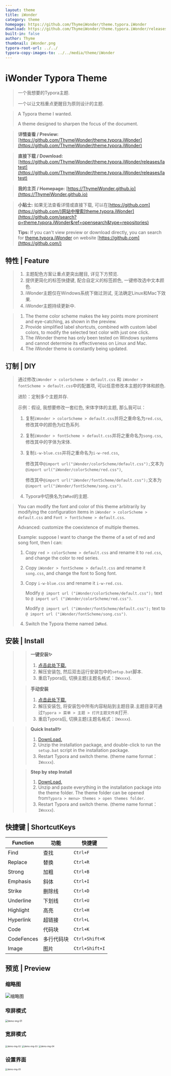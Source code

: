 ```yaml
---
layout: theme
title: iWonder
category: theme
homepage: https://github.com/ThymeiWonder/theme.typora.iWonder
download: https://github.com/ThymeiWonder/theme.typora.iWonder/releases/latest
built-in: false
author: Thyme
thumbnail: iWonder.png
typora-root-url: ../../
typora-copy-images-to: ../../media/theme/iWonder
---
```


# iWonder Typora Theme

> 一个我想要的Typora主题.
>
> 一个以让文档重点更醒目为原则设计的主题.

> A Typora theme I wanted.
>
> A theme designed to sharpen the focus of the document.

> **详情查看 / Preview:**    [https://github.com/ThymeiWonder/theme.typora.iWonder](https://github.com/ThymeiWonder/theme.typora.iWonder)

> **直接下载 / Download:**   [https://github.com/ThymeiWonder/theme.typora.iWonder/releases/latest](https://github.com/ThymeiWonder/theme.typora.iWonder/releases/latest)

> **我的主页 / Homepage:**   [https://ThymeiWonder.github.io](https://ThymeiWonder.github.io)

> **小贴士:**  如果无法查看详情或直接下载, 可以在[https://github.com](https://github.com/)网站中搜索[theme.typora.iWonder](https://github.com/search?q=theme.typora.iWonder&ref=opensearch&type=repositories)
>
> **Tips:**    If you can't view preview or download directly, you can search for [theme.typora.iWonder](https://github.com/search?q=theme.typora.iWonder&ref=opensearch&type=repositories) on website [https://github.com](https://github.com/)

## 特性 | Feature

> 1. 主题配色方案让重点更突出醒目, 详见下方预览.
> 2. 提供更简化的标签快捷键, 配合自定义的标签颜色, 一键修改选中文本颜色.
> 3. iWonder主题仅在Windows系统下做过测试, 无法确定Linux和Mac下效果.
> 4. iWonder主题持续更新中.

> 1. The theme color scheme makes the key points more prominent and eye-catching, as shown in the preview.
> 2. Provide simplified label shortcuts, combined with custom label colors, to modify the selected text color with just one click.
> 3. The iWonder theme has only been tested on Windows systems and cannot determine its effectiveness on Linux and Mac.
> 4. The iWonder theme is constantly being updated.

## 订制 | DIY

> 通过修改`iWonder > colorScheme > default.css` 和 `iWonder > fontScheme > default.css`中的配置项, 可以任意修改本主题的字体和颜色.
>
> 进阶：定制多个主题并存.
>
> 示例：假设, 我想要修改一套红色, 宋体字体的主题, 那么我可以：
>
> 1. 复制`iWonder > colorScheme > default.css`并将之重命名为`red.css`, 修改其中的颜色为红色系列.
>
> 2. 复制`iWonder > fontScheme > default.css`并将之重命名为`song.css`, 修改其中的字体为宋体.
>
> 3. 复制`i-w-blue.css`并将之重命名为`i-w-red.css`,
>
>    修改其中`@import url("iWonder/colorScheme/default.css");`文本为`@import url("iWonder/colorScheme/red.css")`,
>
>    修改其中`@import url("iWonder/fontScheme/default.css");`文本为`@import url("iWonder/fontScheme/song.css")`.
>
> 4. Typora中切换名为`IWRed`的主题.

> You can modify the font and color of this theme arbitrarily by modifying the configuration items in `iWonder > colorScheme > default.css` and `Font > fontScheme > default.css`.
>
> Advanced: customize the coexistence of multiple themes.
>
> Example: suppose I want to change the theme of a set of red and song font, then I can:
>
> 1. Copy `red > colorScheme > default.css` and rename it to `red.css`, and change the color to red series.
>
> 2. Copy `iWonder > fontScheme > default.css` and rename it `song.css`, and change the font to Song font.
>
> 3. Copy `i-w-blue.css` and rename it `i-w-red.css`.
>
>    Modify `@ import url ("iWonder/colorScheme/default.css");` text to `@ import url ("iWonder/colorScheme/red.css")`.
>
>    Modify `@ import url ("iWonder/fontScheme/default.css");` text to `@ import url ("iWonder/fontScheme/song.css")`.
>
> 4. Switch the Typora theme named `IWRed`.

## 安装 | Install

> > **一键安装✨**
> >
> > 1. [点击此处下载.](https://github.com/ReidLv/theme.typora.iWonder/releases/latest)
> > 2. 解压安装包, 然后双击运行安装包中的`setup.bat`脚本.
> > 3. 重启Typora后, 切换主题(主题名格式：`IWxxxx`).
>
> > **手动安装**
> >
> > 1. [点击此处下载.](https://github.com/ReidLv/theme.typora.iWonder/releases/latest)
> > 2. 解压安装包, 将安装包中所有内容粘贴到主题目录.主题目录可通过`Typora > 菜单 > 主题 > 打开主题文件夹`打开.
> > 3. 重启Typora后, 切换主题(主题名格式：`IWxxxx`).


> >**Quick Install✨**
> >
> >1. [DownLoad.](https://github.com/ReidLv/theme.typora.iWonder/releases/latest)
> >2. Unzip the installation package, and double-click to run the `setup.bat` script in the installation package.
> >3. Restart Typora and switch theme. (theme name format：`IWxxxx`).
>
> > **Step by step Install**
> >
> > 1. [DownLoad.](https://github.com/ReidLv/theme.typora.iWonder/releases/latest)
> > 2. Unzip and paste everything in the installation package into the theme folder. The theme folder can be opened from`Typora > menu> themes > open themes folder`.
> > 3. Restart Typora and switch theme. (theme name format：`IWxxxx`).

## 快捷键 | ShortcutKeys

| Function   | 功能       | 快捷键         |
| ---------- | ---------- | -------------- |
| Find       | 查找       | `Ctrl+F`       |
| Replace    | 替换       | `Ctrl+R`       |
| Strong     | 加粗       | `Ctrl+B`       |
| Emphasis   | 斜体       | `Ctrl+I`       |
| Strike     | 删除线     | `Ctrl+D`       |
| Underline  | 下划线     | `Ctrl+U`       |
| Highlight  | 高亮       | `Ctrl+H`       |
| Hyperlink  | 超链接     | `Ctrl+L`       |
| Code       | 代码块     | `Ctrl+K`       |
| CodeFences | 多行代码块 | `Ctrl+Shift+K` |
| Image      | 图片       | `Ctrl+Shift+I` |

## 预览 | Preview

### 缩略图

![缩略图](/media/theme/iWonder/iWonder.png)

### 窄屏模式

<img src="/media/theme/iWonder/demo-img-01.png" alt="demo-img-01" style="zoom: 50%;" />

### 宽屏模式

<img src="/media/theme/iWonder/demo-img-02.png" alt="demo-img-02" style="zoom:45%;" />

<img src="/media/theme/iWonder/demo-img-03.png" alt="demo-img-03" style="zoom:45%;" />

<img src="/media/theme/iWonder/demo-img-04.png" alt="demo-img-04" style="zoom:45%;" />

### 设置界面
<img src="/media/theme/iWonder/demo-img-05.png" alt="demo-img-05" style="zoom:45%;" />

